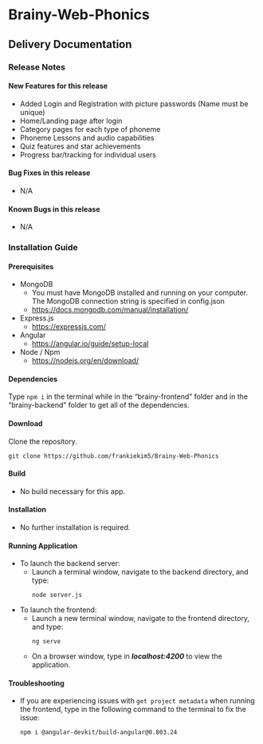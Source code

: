 # Brainy-Web-Phonics
## Delivery Documentation

### Release Notes

#### New Features for this release
* Added Login and Registration with picture passwords (Name must be unique)
* Home/Landing page after login
* Category pages for each type of phoneme
* Phoneme Lessons and audio capabilities
* Quiz features and star achievements
* Progress bar/tracking for individual users
#### Bug Fixes in this release
* N/A
#### Known Bugs in this release
* N/A

### Installation Guide

#### Prerequisites
* MongoDB
    * You must have MongoDB installed and running on your computer. The MongoDB connection string is specified in config.json
    * https://docs.mongodb.com/manual/installation/
* Express.js
    * https://expressjs.com/
* Angular
    * https://angular.io/guide/setup-local
* Node / Npm
    * https://nodejs.org/en/download/

#### Dependencies
Type `npm i` in the terminal while in the “brainy-frontend” folder and in the “brainy-backend” folder to get all of the dependencies.

#### Download
Clone the repository. 
```
git clone https://github.com/frankiekim5/Brainy-Web-Phonics
```

#### Build
* No build necessary for this app.

#### Installation
* No further installation is required.

#### Running Application
* To launch the backend server:
    * Launch a terminal window, navigate to the backend directory, and type:  
      ```
      node server.js
      ```
* To launch the frontend:
    * Launch a new terminal window, navigate to the frontend directory, and type: 
      ```
      ng serve
      ````
    * On a browser window, type in ***localhost:4200*** to view the application.

#### Troubleshooting
* If you are experiencing issues with `get project metadata` when running the frontend, type in the following command to the terminal to fix the issue:
  ```
  npm i @angular-devkit/build-angular@0.803.24
  ```
